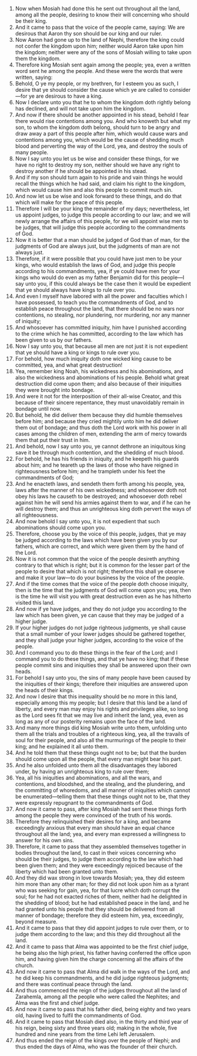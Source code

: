 1. Now when Mosiah had done this he sent out throughout all the land, among all the people, desiring to know their will concerning who should be their king.
2. And it came to pass that the voice of the people came, saying: We are desirous that Aaron thy son should be our king and our ruler.
3. Now Aaron had gone up to the land of Nephi, therefore the king could not confer the kingdom upon him; neither would Aaron take upon him the kingdom; neither were any of the sons of Mosiah willing to take upon them the kingdom.
4. Therefore king Mosiah sent again among the people; yea, even a written word sent he among the people. And these were the words that were written, saying:
5. Behold, O ye my people, or my brethren, for I esteem you as such, I desire that ye should consider the cause which ye are called to consider—for ye are desirous to have a king.
6. Now I declare unto you that he to whom the kingdom doth rightly belong has declined, and will not take upon him the kingdom.
7. And now if there should be another appointed in his stead, behold I fear there would rise contentions among you. And who knoweth but what my son, to whom the kingdom doth belong, should turn to be angry and draw away a part of this people after him, which would cause wars and contentions among you, which would be the cause of shedding much blood and perverting the way of the Lord, yea, and destroy the souls of many people.
8. Now I say unto you let us be wise and consider these things, for we have no right to destroy my son, neither should we have any right to destroy another if he should be appointed in his stead.
9. And if my son should turn again to his pride and vain things he would recall the things which he had said, and claim his right to the kingdom, which would cause him and also this people to commit much sin.
10. And now let us be wise and look forward to these things, and do that which will make for the peace of this people.
11. Therefore I will be your king the remainder of my days; nevertheless, let us appoint judges, to judge this people according to our law; and we will newly arrange the affairs of this people, for we will appoint wise men to be judges, that will judge this people according to the commandments of God.
12. Now it is better that a man should be judged of God than of man, for the judgments of God are always just, but the judgments of man are not always just.
13. Therefore, if it were possible that you could have just men to be your kings, who would establish the laws of God, and judge this people according to his commandments, yea, if ye could have men for your kings who would do even as my father Benjamin did for this people—I say unto you, if this could always be the case then it would be expedient that ye should always have kings to rule over you.
14. And even I myself have labored with all the power and faculties which I have possessed, to teach you the commandments of God, and to establish peace throughout the land, that there should be no wars nor contentions, no stealing, nor plundering, nor murdering, nor any manner of iniquity;
15. And whosoever has committed iniquity, him have I punished according to the crime which he has committed, according to the law which has been given to us by our fathers.
16. Now I say unto you, that because all men are not just it is not expedient that ye should have a king or kings to rule over you.
17. For behold, how much iniquity doth one wicked king cause to be committed, yea, and what great destruction!
18. Yea, remember king Noah, his wickedness and his abominations, and also the wickedness and abominations of his people. Behold what great destruction did come upon them; and also because of their iniquities they were brought into bondage.
19. And were it not for the interposition of their all-wise Creator, and this because of their sincere repentance, they must unavoidably remain in bondage until now.
20. But behold, he did deliver them because they did humble themselves before him; and because they cried mightily unto him he did deliver them out of bondage; and thus doth the Lord work with his power in all cases among the children of men, extending the arm of mercy towards them that put their trust in him.
21. And behold, now I say unto you, ye cannot dethrone an iniquitous king save it be through much contention, and the shedding of much blood.
22. For behold, he has his friends in iniquity, and he keepeth his guards about him; and he teareth up the laws of those who have reigned in righteousness before him; and he trampleth under his feet the commandments of God;
23. And he enacteth laws, and sendeth them forth among his people, yea, laws after the manner of his own wickedness; and whosoever doth not obey his laws he causeth to be destroyed; and whosoever doth rebel against him he will send his armies against them to war, and if he can he will destroy them; and thus an unrighteous king doth pervert the ways of all righteousness.
24. And now behold I say unto you, it is not expedient that such abominations should come upon you.
25. Therefore, choose you by the voice of this people, judges, that ye may be judged according to the laws which have been given you by our fathers, which are correct, and which were given them by the hand of the Lord.
26. Now it is not common that the voice of the people desireth anything contrary to that which is right; but it is common for the lesser part of the people to desire that which is not right; therefore this shall ye observe and make it your law—to do your business by the voice of the people.
27. And if the time comes that the voice of the people doth choose iniquity, then is the time that the judgments of God will come upon you; yea, then is the time he will visit you with great destruction even as he has hitherto visited this land.
28. And now if ye have judges, and they do not judge you according to the law which has been given, ye can cause that they may be judged of a higher judge.
29. If your higher judges do not judge righteous judgments, ye shall cause that a small number of your lower judges should be gathered together, and they shall judge your higher judges, according to the voice of the people.
30. And I command you to do these things in the fear of the Lord; and I command you to do these things, and that ye have no king; that if these people commit sins and iniquities they shall be answered upon their own heads.
31. For behold I say unto you, the sins of many people have been caused by the iniquities of their kings; therefore their iniquities are answered upon the heads of their kings.
32. And now I desire that this inequality should be no more in this land, especially among this my people; but I desire that this land be a land of liberty, and every man may enjoy his rights and privileges alike, so long as the Lord sees fit that we may live and inherit the land, yea, even as long as any of our posterity remains upon the face of the land.
33. And many more things did king Mosiah write unto them, unfolding unto them all the trials and troubles of a righteous king, yea, all the travails of soul for their people, and also all the murmurings of the people to their king; and he explained it all unto them.
34. And he told them that these things ought not to be; but that the burden should come upon all the people, that every man might bear his part.
35. And he also unfolded unto them all the disadvantages they labored under, by having an unrighteous king to rule over them;
36. Yea, all his iniquities and abominations, and all the wars, and contentions, and bloodshed, and the stealing, and the plundering, and the committing of whoredoms, and all manner of iniquities which cannot be enumerated—telling them that these things ought not to be, that they were expressly repugnant to the commandments of God.
37. And now it came to pass, after king Mosiah had sent these things forth among the people they were convinced of the truth of his words.
38. Therefore they relinquished their desires for a king, and became exceedingly anxious that every man should have an equal chance throughout all the land; yea, and every man expressed a willingness to answer for his own sins.
39. Therefore, it came to pass that they assembled themselves together in bodies throughout the land, to cast in their voices concerning who should be their judges, to judge them according to the law which had been given them; and they were exceedingly rejoiced because of the liberty which had been granted unto them.
40. And they did wax strong in love towards Mosiah; yea, they did esteem him more than any other man; for they did not look upon him as a tyrant who was seeking for gain, yea, for that lucre which doth corrupt the soul; for he had not exacted riches of them, neither had he delighted in the shedding of blood; but he had established peace in the land, and he had granted unto his people that they should be delivered from all manner of bondage; therefore they did esteem him, yea, exceedingly, beyond measure.
41. And it came to pass that they did appoint judges to rule over them, or to judge them according to the law; and this they did throughout all the land.
42. And it came to pass that Alma was appointed to be the first chief judge, he being also the high priest, his father having conferred the office upon him, and having given him the charge concerning all the affairs of the church.
43. And now it came to pass that Alma did walk in the ways of the Lord, and he did keep his commandments, and he did judge righteous judgments; and there was continual peace through the land.
44. And thus commenced the reign of the judges throughout all the land of Zarahemla, among all the people who were called the Nephites; and Alma was the first and chief judge.
45. And now it came to pass that his father died, being eighty and two years old, having lived to fulfil the commandments of God.
46. And it came to pass that Mosiah died also, in the thirty and third year of his reign, being sixty and three years old; making in the whole, five hundred and nine years from the time Lehi left Jerusalem.
47. And thus ended the reign of the kings over the people of Nephi; and thus ended the days of Alma, who was the founder of their church.
